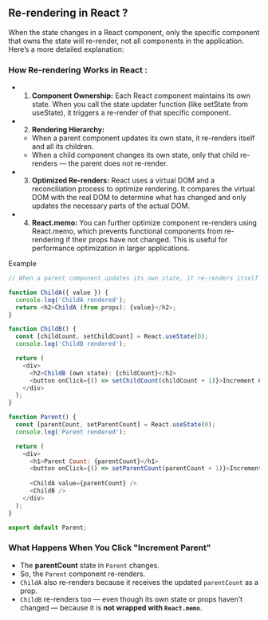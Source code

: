 ## Re-rendering in React ?

When the state changes in a React component, only the specific component that owns the state will re-render, not all components in the application. Here’s a more detailed explanation:

### How Re-rendering Works in React :
- 1. **Component Ownership:**
Each React component maintains its own state. When you call the state updater function (like setState from useState), it triggers a re-render of that specific component.
- 2. **Rendering Hierarchy:**
    - When a parent component updates its own state, it re-renders itself and all its children.
    - When a child component changes its own state, only that child re-renders — the parent does not re-render.
- 3. **Optimized Re-renders:**
React uses a virtual DOM and a reconciliation process to optimize rendering. It compares the virtual DOM with the real DOM to determine what has changed and only updates the necessary parts of the actual DOM.
- 4. **React.memo:**
You can further optimize component re-renders using React.memo, which prevents functional components from re-rendering if their props have not changed. This is useful for performance optimization in larger applications.

Example

```js
// When a parent component updates its own state, it re-renders itself and all its children.

function ChildA({ value }) {
  console.log('ChildA rendered');
  return <h2>ChildA (from props): {value}</h2>;
}

function ChildB() {
  const [childCount, setChildCount] = React.useState(0);
  console.log('ChildB rendered');

  return (
    <div>
      <h2>ChildB (own state): {childCount}</h2>
      <button onClick={() => setChildCount(childCount + 1)}>Increment ChildB</button>
    </div>
  );
}

function Parent() {
  const [parentCount, setParentCount] = React.useState(0);
  console.log('Parent rendered');

  return (
    <div>
      <h1>Parent Count: {parentCount}</h1>
      <button onClick={() => setParentCount(parentCount + 1)}>Increment Parent</button>
      
      <ChildA value={parentCount} />
      <ChildB />
    </div>
  );
}

export default Parent;

```
### What Happens When You Click "Increment Parent"

- The **parentCount** state in `Parent` changes.
- So, the `Parent` component re-renders.
- `ChildA` also re-renders because it receives the updated `parentCount` as a prop.
- `ChildB` re-renders too — even though its own state or props haven’t changed — because it is **not wrapped with `React.memo`**.
